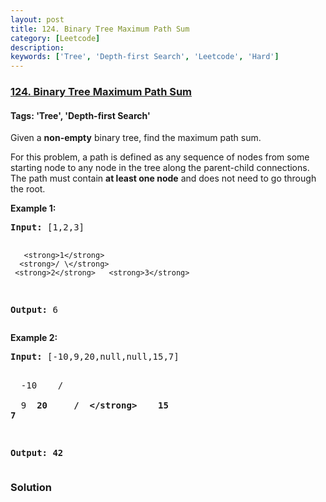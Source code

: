 ```yaml
---
layout: post
title: 124. Binary Tree Maximum Path Sum
category: [Leetcode]
description: 
keywords: ['Tree', 'Depth-first Search', 'Leetcode', 'Hard']
---
```

### [124. Binary Tree Maximum Path Sum](https://leetcode.com/problems/binary-tree-maximum-path-sum)

#### Tags: 'Tree', 'Depth-first Search'

<div class="content__u3I1 question-content__JfgR"><div><p>Given a <strong>non-empty</strong> binary tree, find the maximum path sum.</p>
<p>For this problem, a path is defined as any sequence of nodes from some starting node to any node in the tree along the parent-child connections. The path must contain <strong>at least one node</strong> and does not need to go through the root.</p>
<p><strong>Example 1:</strong></p>
<pre><strong>Input:</strong> [1,2,3]

       <strong>1</strong>
      <strong>/ \</strong>
     <strong>2</strong>   <strong>3</strong>

<strong>Output:</strong> 6
</pre>
<p><strong>Example 2:</strong></p>
<pre><strong>Input:</strong> [-10,9,20,null,null,15,7]

   -10
   / \
  9  <strong>20</strong>
    <strong>/  \</strong>
   <strong>15   7</strong>

<strong>Output:</strong> 42
</pre>
</div></div>

### Solution
